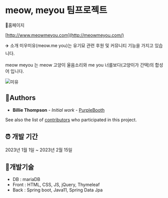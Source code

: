 # meow, meyou 팀프로젝트

🔗홈페이지

[http://www.meowmeyou.com](http://meowmeyou.com/)

✈️ 소개
미우미유(meow.me you)는 유기묘 관련 후원 및 커뮤니티 기능을 가지고 있습니다. <br><br>
meow meyou 는 meow 고양이 울음소리와 me you 너를보다(고양이가 간택)의 합성어 입니다. 



![미유](https://user-images.githubusercontent.com/119803774/224801512-2ad4c3d8-9a13-4227-a2ef-952d6dd3aa95.JPG)




## 📌Authors

* **Billie Thompson** - *Initial work* - [PurpleBooth](https://github.com/PurpleBooth)

See also the list of [contributors](https://github.com/your/project/contributors) who participated in this project.

## ⏰ 개발 기간

2023년 1월 1일 ~ 2023년 2월 15일

## 📌개발기술

* DB : mariaDB
* Front : HTML, CSS, JS, jQuery, Thymeleaf
* Back : Spring boot, Java11, Spring Data Jpa


